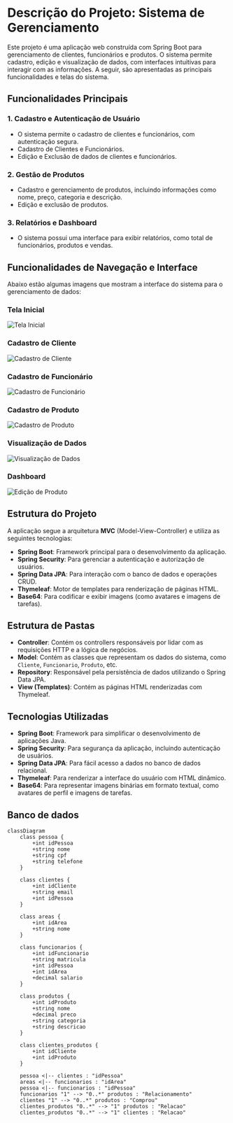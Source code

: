 # Descrição do Projeto: Sistema de Gerenciamento

Este projeto é uma aplicação web construída com Spring Boot para gerenciamento de clientes, funcionários e produtos. O sistema permite cadastro, edição e visualização de dados, com interfaces intuitivas para interagir com as informações. A seguir, são apresentadas as principais funcionalidades e telas do sistema.

## Funcionalidades Principais

### 1. Cadastro e Autenticação de Usuário
- O sistema permite o cadastro de clientes e funcionários, com autenticação segura.
- Cadastro de Clientes e Funcionários.
- Edição e Exclusão de dados de clientes e funcionários.

### 2. Gestão de Produtos
- Cadastro e gerenciamento de produtos, incluindo informações como nome, preço, categoria e descrição.
- Edição e exclusão de produtos.

### 3. Relatórios e Dashboard
- O sistema possui uma interface para exibir relatórios, como total de funcionários, produtos e vendas.

## Funcionalidades de Navegação e Interface

Abaixo estão algumas imagens que mostram a interface do sistema para o gerenciamento de dados:

### Tela Inicial
![Tela Inicial](https://i.postimg.cc/d3MJzqwR/1.png)

### Cadastro de Cliente
![Cadastro de Cliente](https://i.postimg.cc/C1nFPZTL/2.png)

### Cadastro de Funcionário
![Cadastro de Funcionário](https://i.postimg.cc/vZXHcFtM/3.png)

### Cadastro de Produto
![Cadastro de Produto](https://i.postimg.cc/BnJnSQDM/4.png)

### Visualização de Dados
![Visualização de Dados](https://i.postimg.cc/yNb1ymGb/5.png)

### Dashboard 
![Edição de Produto](https://i.postimg.cc/bvJYnCmn/6.png)

## Estrutura do Projeto

A aplicação segue a arquitetura **MVC** (Model-View-Controller) e utiliza as seguintes tecnologias:

- **Spring Boot**: Framework principal para o desenvolvimento da aplicação.
- **Spring Security**: Para gerenciar a autenticação e autorização de usuários.
- **Spring Data JPA**: Para interação com o banco de dados e operações CRUD.
- **Thymeleaf**: Motor de templates para renderização de páginas HTML.
- **Base64**: Para codificar e exibir imagens (como avatares e imagens de tarefas).

## Estrutura de Pastas

- **Controller**: Contém os controllers responsáveis por lidar com as requisições HTTP e a lógica de negócios.
- **Model**: Contém as classes que representam os dados do sistema, como `Cliente`, `Funcionario`, `Produto`, etc.
- **Repository**: Responsável pela persistência de dados utilizando o Spring Data JPA.
- **View (Templates)**: Contém as páginas HTML renderizadas com Thymeleaf.

## Tecnologias Utilizadas

- **Spring Boot**: Framework para simplificar o desenvolvimento de aplicações Java.
- **Spring Security**: Para segurança da aplicação, incluindo autenticação de usuários.
- **Spring Data JPA**: Para fácil acesso a dados no banco de dados relacional.
- **Thymeleaf**: Para renderizar a interface do usuário com HTML dinâmico.
- **Base64**: Para representar imagens binárias em formato textual, como avatares de perfil e imagens de tarefas.

## Banco de dados
```
classDiagram
    class pessoa {
        +int idPessoa
        +string nome
        +string cpf
        +string telefone
    }

    class clientes {
        +int idCliente
        +string email
        +int idPessoa
    }

    class areas {
        +int idArea
        +string nome
    }

    class funcionarios {
        +int idFuncionario
        +string matricula
        +int idPessoa
        +int idArea
        +decimal salario
    }

    class produtos {
        +int idProduto
        +string nome
        +decimal preco
        +string categoria
        +string descricao
    }

    class clientes_produtos {
        +int idCliente
        +int idProduto
    }

    pessoa <|-- clientes : "idPessoa"
    areas <|-- funcionarios : "idArea"
    pessoa <|-- funcionarios : "idPessoa"
    funcionarios "1" --> "0..*" produtos : "Relacionamento"
    clientes "1" --> "0..*" produtos : "Comprou"
    clientes_produtos "0..*" --> "1" produtos : "Relacao"
    clientes_produtos "0..*" --> "1" clientes : "Relacao"

```
